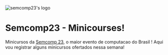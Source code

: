 
<img alt="semcomp23's logo" src="../semcomplogo23.jpg">

# Semcomp23 - Minicourses!
Minicursos da [Semcomp 23](https://semcomp.icmc.usp.br/), o maior evento de computacao do Brasil ! Aqui vou registrar alguns minicursos ofertados nessa semana!

